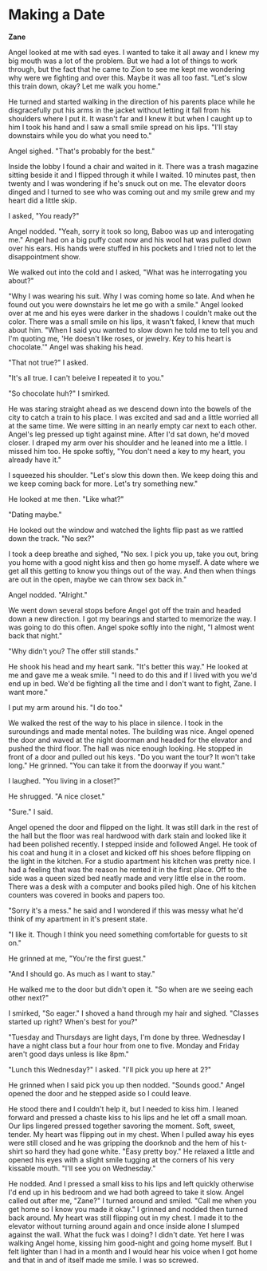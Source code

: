# Making a Date

**Zane**

Angel looked at me with sad eyes.  I wanted to take it all away and I knew my big mouth was a lot of the problem.  But we had a lot of things to work through, but the fact that he came to Zion to see me kept me wondering why were we fighting and over this.  Maybe it was all too fast.  "Let's slow this train down, okay? Let me walk you home."

He turned and started walking in the direction of his parents place while he disgracefully put his arms in the jacket without letting it fall from his shoulders where I put it.  It wasn't far and I knew it but when I caught up to him I took his hand and I saw a small smile spread on his lips.  "I'll stay downstairs while you do what you need to."

Angel sighed.  "That's probably for the best."

Inside the lobby I found a chair and waited in it.  There was a trash magazine sitting beside it and I flipped through it while I waited.  10 minutes past, then twenty and I was wondering if he's snuck out on me.  The elevator doors dinged and I turned to see who was coming out and my smile grew and my heart did a little skip.

I asked, "You ready?"

Angel nodded.  "Yeah, sorry it took so long, Baboo was up and interogating me."  Angel had on a big puffy coat now and his wool hat was pulled down over his ears.  His hands were stuffed in his pockets and I tried not to let the disappointment show.

We walked out into the cold and I asked, "What was he interrogating you about?"

"Why I was wearing his suit.  Why I was coming home so late.  And when he found out you were downstairs he let me go with a smile."  Angel looked over at me and his eyes were darker in the shadows I couldn't make out the color.  There was a small smile on his lips, it wasn't faked, I knew that much about him. "When I said you wanted to slow down he told me to tell you and I'm quoting me, 'He doesn't like roses, or jewelry.  Key to his heart is chocolate.'"  Angel was shaking his head.

"That not true?"  I asked.

"It's all true.  I can't beleive I repeated it to you."

"So chocolate huh?"  I smirked.

He was staring straight ahead as we descend down into the bowels of the city to catch a train to his place.  I was excited and sad and a little worried all at the same time.  We were sitting in an nearly empty car next to each other.  Angel's leg pressed up tight against mine.  After I'd sat down, he'd moved closer.  I draped my arm over his shoulder and he leaned into me a little.  I missed him too.  He spoke softly, "You don't need a key to my heart, you already have it."

I squeezed his shoulder.  "Let's slow this down then.  We keep doing this and we keep coming back for more.  Let's try something new."

He looked at me then.  "Like what?"

"Dating maybe."

He looked out the window and watched the lights flip past as we rattled down the track.  "No sex?"

I took a deep breathe and sighed, "No sex.  I pick you up, take you out, bring you home with a good night kiss and then go home myself.  A date where we get all this getting to know you things out of the way.  And then when things are out in the open, maybe we can throw sex back in."

Angel nodded.  "Alright."

We went down several stops before Angel got off the train and headed down a new direction. I got my bearings and started to memorize the way.  I was going to do this often.  Angel spoke softly into the night, "I almost went back that night."

"Why didn't you?  The offer still stands."

He shook his head and my heart sank.  "It's better this way."  He looked at me and gave me a weak smile.  "I need to do this and if I lived with you we'd end up in bed.  We'd be fighting all the time and I don't want to fight, Zane.  I want more."

I put my arm around his.  "I do too."

We walked the rest of the way to his place in silence.  I took in the suroundings and made mental notes.   The building was nice.  Angel opened the door and waved at the night doorman and headed for the elevator and pushed the third floor.  The hall was nice enough looking.  He stopped in front of a door and pulled out his keys.  "Do you want the tour?  It won't take long."  He grinned. "You can take it from the doorway if you want."

I laughed.  "You living in a closet?"

He shrugged.  "A nice closet."

"Sure."  I said.

Angel opened the door and flipped on the light.  It was still dark in the rest of the hall but the floor was real hardwood with dark stain and looked like it had been polished recently.  I stepped inside and followed Angel.  He took of his coat and hung it in a closet and kicked off his shoes before flipping on the light in the kitchen.  For a studio apartment his kitchen was pretty nice.  I had a feeling that was the reason he rented it in the first place.  Off to the side was a queen sized bed neatly made and very little else in the room.  There was a desk with a computer and books piled high.  One of his kitchen counters was covered in books and papers too.

"Sorry it's a mess."  he said and I wondered if this was messy what he'd think of my apartment in it's present state.

"I like it.  Though I think you need something comfortable for guests to sit on."

He grinned at me, "You're the first guest."

"And I should go.  As much as I want to stay."

He walked me to the door but didn't open it.  "So when are we seeing each other next?"

I smirked, "So eager."  I shoved a hand through my hair and sighed.  "Classes started up right?  When's best for you?"

"Tuesday and Thursdays are light days, I'm done by three.  Wednesday I have a night class but a four hour from one to five.  Monday and Friday aren't good days unless is like 8pm."

"Lunch this Wednesday?" I asked.  "I'll pick you up here at 2?"

He grinned when I said pick you up then nodded.  "Sounds good."  Angel opened the door and he stepped aside so I could leave.

He stood there and I couldn't help it, but I needed to kiss him.  I leaned forward and pressed a chaste kiss to his lips and he let off a small moan.  Our lips lingered pressed together savoring the moment.  Soft, sweet, tender.  My heart was flipping out in my chest.  When I pulled away his eyes were still closed and he was gripping the doorknob and the hem of his t-shirt so hard they had gone white.  "Easy pretty boy."  He relaxed a little and opened his eyes with a slight smile tugging at the corners of his very kissable mouth.  "I'll see you on Wednesday."

He nodded.  And I pressed a small kiss to his lips and left quickly otherwise I'd end up in his bedroom and we had both agreed to take it slow.  Angel called out after me, "Zane?"  I turned around and smiled.  "Call me when you get home so I know you made it okay."  I grinned and nodded then turned back around.  My heart was still flipping out in my chest.  I made it to the elevator without turning around again and once inside alone I slumped against the wall.  What the fuck was I doing?  I didn't date.  Yet here I was walking Angel home, kissing him good-night and going home myself.  But I felt lighter than I had in a month and I would hear his voice when I got home and that in and of itself made me smile.  I was so screwed.